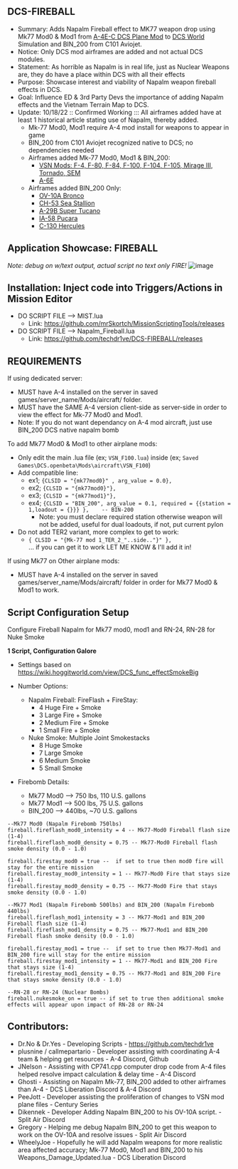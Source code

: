 ## DCS-FIREBALL
- Summary: Adds Napalm Fireball effect to MK77 weapon drop using Mk77 Mod0 & Mod1 from [A-4E-C DCS Plane Mod](https://github.com/heclak/community-a4e-c) 
to [DCS World](https://www.digitalcombatsimulator.com/en/products/world/) Simulation and BIN_200 from C101 Aviojet.
- Notice: Only DCS mod airframes are added and not actual DCS modules.
- Statement: As horrible as Napalm is in real life, just as Nuclear Weapons are, they do have a place within DCS with all their effects
- Purpose: Showcase interest and viability of Napalm weapon fireball effects in DCS.
- Goal: Influence ED & 3rd Party Devs the importance of adding Napalm effects and the Vietnam Terrain Map to DCS.
- Update: 10/18/22 :: Confirmed Working ::: All airframes added have at least 1 historical article stating use of Napalm, thereby added.
  - Mk-77 Mod0, Mod1 require A-4 mod install for weapons to appear in game
  - BIN_200 from C101 Aviojet recognized native to DCS; no dependencies needed
  - Airframes added Mk-77 Mod0, Mod1 & BIN_200: 
    - [VSN Mods: F-4, F-80, F-84, F-100, F-104, F-105, Mirage III, Tornado, SEM](https://filehorst.de/folder.php?key=duuqITUb)
    - [A-6E](https://www.digitalcombatsimulator.com/en/products/world/)
  - Airframes added BIN_200 Only: 
    - [OV-10A Bronco](https://splitair.gumroad.com/l/fwzxn)
    - [CH-53 Sea Stallion](https://www.digitalcombatsimulator.com/en/files/3316599/ )
    - [A-29B Super Tucano](https://github.com/luizrenault/a-29b-community/releases)
    - [IA-58 Pucara](https://github.com/PucaraPastrana/PucaraDCS/releases)
    - [C-130 Hercules](https://www.mediafire.com/file/8uak6lar9hyswfs/Hercules_ver_6.8.1.zip/file)

## Application Showcase: FIREBALL
_Note: debug on w/text output, actual script no text only FIRE!_
![image](https://user-images.githubusercontent.com/61528637/193335275-089f4e9f-3703-48ff-a2e6-cc38c1d7a9d5.png)

## Installation: Inject code into Triggers/Actions in Mission Editor
- DO SCRIPT FILE --> MIST.lua
  - Link: https://github.com/mrSkortch/MissionScriptingTools/releases
- DO SCRIPT FILE --> Napalm_Fireball.lua
  - Link: https://github.com/techdr1ve/DCS-FIREBALL/releases

## REQUIREMENTS
If using dedicated server:
- MUST have A-4 installed on the server in saved games/server_name/Mods/aircraft/ folder.
- MUST have the SAME A-4 version client-side as server-side in order to view the effect for Mk-77 Mod0 and Mod1.
- Note: If you do not want dependancy on A-4 mod aircraft, just use BIN_200 DCS native napalm bomb

To add Mk77 Mod0 & Mod1 to other airplane mods:
- Only edit the main .lua file (ex; ```VSN_F100.lua```) inside (ex; ```Saved Games\DCS.openbeta\Mods\aircraft\VSN_F100```)
- Add compatible line: 
  - ex1; ```{CLSID = "{mk77mod0}" , arg_value = 0.0},```
  - ex2; ```{CLSID = "{mk77mod0}"},``` 
  - ex3; ```{CLSID = "{mk77mod1}"},```
  - ex4; ```{CLSID = "BIN_200", arg_value = 0.1, required = {{station = 1,loadout = {}}} },    -- BIN-200 ```
    - Note: you must declare required station otherwise weapon will not be added, useful for dual loadouts, if not, put current pylon
- Do not add TER2 variant, more complex to get to work: 
  - ```{ CLSID = "{Mk-77 mod 1_TER_2_"..side.."}" },```  
  ... if you can get it to work LET ME KNOW & I'll add it in!

If using Mk77 on Other airplane mods:
- MUST have A-4 installed on the server in saved games/server_name/Mods/aircraft/ folder in order for Mk77 Mod0 & Mod1 to work.

## Script Configuration Setup
Configure Fireball Napalm for Mk77 mod0, mod1 and RN-24, RN-28 for Nuke Smoke

**1 Script, Configuration Galore**
- Settings based on https://wiki.hoggitworld.com/view/DCS_func_effectSmokeBig 
- Number Options: 
  - Napalm Fireball: FireFlash + FireStay:
    - 4 Huge Fire + Smoke
    - 3 Large Fire + Smoke
    - 2 Medium Fire + Smoke
    - 1 Small Fire + Smoke
  - Nuke Smoke: Multiple Joint Smokestacks
    - 8 Huge Smoke 
    - 7 Large Smoke
    - 6 Medium Smoke
    - 5 Small Smoke
  
- Firebomb Details:
  - Mk77 Mod0 --> 750 lbs, 110 U.S. gallons
  - Mk77 Mod1 --> 500 lbs, 75 U.S. gallons
  - BIN_200 --> 440lbs, ~70 U.S. gallons

```
--Mk77 Mod0 (Napalm Firebomb 750lbs)
fireball.fireflash_mod0_intensity = 4 -- Mk77-Mod0 Fireball flash size (1-4)
fireball.fireflash_mod0_density = 0.75 -- Mk77-Mod0 Fireball flash smoke density (0.0 - 1.0)

fireball.firestay_mod0 = true --  if set to true then mod0 fire will stay for the entire mission
fireball.firestay_mod0_intensity = 1 -- Mk77-Mod0 Fire that stays size (1-4)
fireball.firestay_mod0_density = 0.75 -- Mk77-Mod0 Fire that stays smoke density (0.0 - 1.0)

--Mk77 Mod1 (Napalm Firebomb 500lbs) and BIN_200 (Napalm Firebomb 440lbs)
fireball.fireflash_mod1_intensity = 3 -- Mk77-Mod1 and BIN_200 Fireball flash size (1-4)
fireball.fireflash_mod1_density = 0.75 -- Mk77-Mod1 and BIN_200 Fireball flash smoke density (0.0 - 1.0)

fireball.firestay_mod1 = true --  if set to true then Mk77-Mod1 and BIN_200 fire will stay for the entire mission
fireball.firestay_mod1_intensity = 1 -- Mk77-Mod1 and BIN_200 Fire that stays size (1-4)
fireball.firestay_mod1_density = 0.75 -- Mk77-Mod1 and BIN_200 Fire that stays smoke density (0.0 - 1.0)

--RN-28 or RN-24 (Nuclear Bombs)
fireball.nukesmoke_on = true -- if set to true then additional smoke effects will appear upon impact of RN-28 or RN-24
```
## Contributors:
- Dr.No & Dr.Yes - Developing Scripts - https://github.com/techdr1ve
- plusnine / callmepartario - Developer assisting with coordinating A-4 team & helping get resources - A-4 Discord, Github
- JNelson - Assisting with CP741.cpp computer drop code from A-4 files helped resolve impact calculation & delay time - A-4 Discord
- Ghosti - Assisting on Napalm Mk-77, BIN_200 added to other airframes than A-4 - DCS Liberation Discord & A-4 Discord
- PeeJott - Developer assisting the proliferation of changes to VSN mod plane files - Century Series
- Dikennek - Developer Adding Napalm BIN_200 to his OV-10A script. - Split Air Discord
- Gregory - Helping me debug Napalm BIN_200 to get this weapon to work on the OV-10A and resolve issues - Split Air Discord
- WheelyJoe - Hopefully he will add Napalm weapons for more realistic area affected accuracy; Mk-77 Mod0, Mod1 and BIN_200 to his Weapons_Damage_Updated.lua - DCS Liberation Discord
